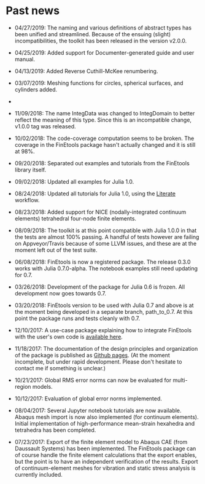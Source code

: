 # Past news

- 04/27/2019: The naming and various definitions of abstract types has been unified and streamlined. Because of the ensuing (slight) incompatibilities, the toolkit has been released in the version v2.0.0.

- 04/25/2019: Added support for Documenter-generated guide and user manual.

- 04/13/2019: Added Reverse Cuthill-McKee renumbering.

- 03/07/2019: Meshing functions for circles, spherical surfaces, and cylinders added.
- 
- 11/09/2018: The name IntegData was changed to IntegDomain to better reflect the meaning of this type. Since this is an incompatible change, v1.0.0 tag was released.

- 10/02/2018: The code-coverage computation seems to be broken. The coverage in the FinEtools package hasn't actually changed and it is still at 98%.

- 09/20/2018: Separated out examples and tutorials from the FinEtools library itself.

- 09/02/2018: Updated all examples for Julia 1.0.

- 08/24/2018: Updated all tutorials for Julia 1.0, using the [Literate](https://github.com/fredrikekre/Literate.jl) workflow.

- 08/23/2018: Added support for NICE (nodally-integrated continuum elements) tetrahedral four-node finite elements.

- 08/09/2018: The toolkit is at this point compatible with Julia 1.0.0 in that
the tests are almost 100% passing. A handful of tests however are failing on Appveyor/Travis because of some LLVM issues, and these are at the moment left out of the test suite.

- 06/08/2018: FinEtools is now a registered package. The release 0.3.0 works with Julia 0.7.0-alpha. The notebook examples still need updating for 0.7.

- 03/26/2018: Development of the package for Julia 0.6 is frozen. All development now goes towards 0.7.

- 03/20/2018: FinEtools version to be used with Julia 0.7 and above is at the moment being developed in a separate branch,
path_to_0.7. At this point the package runs and tests cleanly with 0.7.

- 12/10/2017: A use-case package explaining how to integrate FinEtools with  the user's own code is [available here](https://github.com/PetrKryslUCSD/FinEtoolsUseCase).

- 11/18/2017:  The documentation of the design principles  and  organization of the package is published as [Github pages](https://petrkryslucsd.github.io/FinEtools.jl). (At the moment incomplete,  but under rapid development.  Please don't hesitate to contact me if something is unclear.)

- 10/21/2017: Global RMS error norms can now be evaluated for multi-region  models.

- 10/12/2017: Evaluation of global error norms implemented.

- 08/04/2017: Several Jupyter notebook tutorials are now available. Abaqus mesh import is now also implemented (for continuum elements). Initial implementation  of high-performance mean-strain hexahedra and tetrahedra has been completed.

- 07/23/2017: Export of the finite element model to Abaqus  CAE (from Daussault Systems) has been implemented. The FinEtools package can of course  handle the finite element calculations that the export enables, but the point is to have an independent verification of the results. Export of continuum-element meshes for  vibration and static stress analysis  is currently included.

